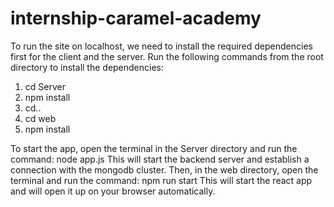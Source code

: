 # internship-caramel-academy
To run the site on localhost, we need to install the required dependencies first for the client and the server.
Run the following commands from the root directory to install the dependencies:
1. cd Server
2. npm install
3. cd..
4. cd web
5. npm install

To start the app, open the terminal in the Server directory and run the command: 
node app.js
This will start the backend server and establish a connection with the mongodb cluster.
Then, in the web directory, open the terminal and run the command:
npm run start
This will start the react app and will open it up on your browser automatically.
